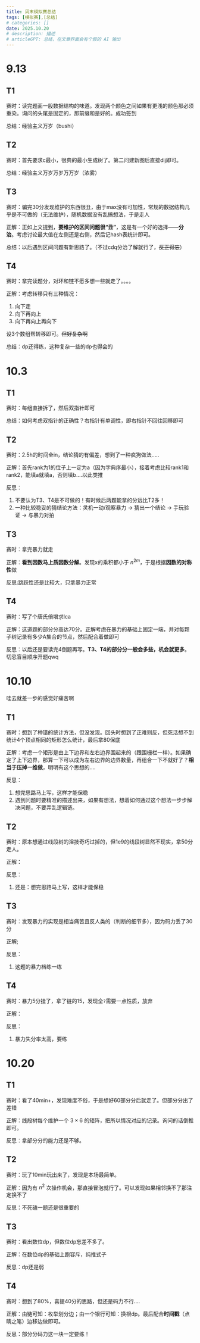 ```yaml
---
title: 周末模拟赛总结
tags: [模拟赛],[总结]
# categories: []
date: 2025.10.20
# description: 描述
# articleGPT: 总结，在文章界面会有个假的 AI 输出
---
```


# 9.13

## T1

赛时：读完题面一股数据结构的味道。发现两个颜色之间如果有更浅的颜色那必须重染。询问的头尾是固定的，那前缀和是好的。成功签到

总结：经验主义万岁（bushi）

## T2

赛时：首先要求c最小，很典的最小生成树了。第二问建新图后直接dij即可。

总结：经验主义万岁万岁万万岁（浓雾）

## T3

赛时：骗完30分发现维护的东西很丑，由于max没有可加性，常规的数据结构几乎是不可做的（无法维护），随机数据没有乱搞想法，于是走人

正解：正如上文提到，**要维护的区间问题很“丑”**，这是有一个好的选择——**分治**。考虑讨论最大值在左侧还是右侧，然后记hash表统计即可。

总结：以后遇到区间问题有新思路了。（不过cdq分治了解就行了，~~反正得忘~~）

## T4

赛时：拿完读题分，对环和链不愿多想一些就走了。。。。

正解：考虑转移只有三种情况：
1. 向下走
2. 向下再向上
3. 向下再向上再向下

设3个数组帮转移即可。~~但好复杂啊~~

总结：dp还得练，这种复杂一些的dp也得会的

# 10.3

## T1

赛时：每组直接拆了，然后双指针即可

总结：如何考虑双指针的正确性？右指针有单调性，即右指针不回往回移即可

## T2

赛时：2.5h的时间全in，结论猜的有偏差，想到了一种疯狗做法.....

正解：首先rank为1的位子上一定为a（因为字典序最小），接着考虑比较rank1和rank2，能填a就填a，否则填b....以此类推

反思：
1. 不要认为T3、T4是不可做的！有时候后两题能拿的分远比T2多！
2. 一种比较稳妥的猜结论方法：灵机一动/观察暴力 -> 猜出一个结论 -> 手玩验证 -> 与暴力对拍

## T3

赛时：拿完暴力就走

正解：**看到因数马上质因数分解**。发现x的乘积都小于 $n^{2m}$，于是根据**因数的对称性**做

反思:跳跃性还是比较大，只拿暴力正常

## T4

赛时：写了个唐氏倍增求lca

正解：这道题的部分分高达70分。正解考虑在暴力的基础上固定一端，并对每颗子树记录有多少A集合的节点，然后配合着做即可

反思：以后还是要读完4倒题再写。**T3、T4的部分分一般会多些，机会就更多**。切忌盲目顺序开题qwq

# 10.10

哇去就差一步的感觉好痛苦啊

## T1

赛时：想到了种错的统计方法，但没发现。回头时想到了正难则反，但死活想不到统计4个顶点相同的矩形怎么统计，最后拿80保底

正解：考虑一个矩形是由上下边界和左右边界围起来的（跟围栅栏一样）。如果确定了上下边界，那算一下可以成为左右边界的边界数量，再组合一下不就好了？**相当于压掉一维做**，明明有这个思想的....

反思：
1. 想完思路马上写，这样才能保稳
2. 遇到问题时要精准的描述出来，如果有想法，想着如何通过这个想法一步步解决问题，不要弄乱逻辑链。

## T2

赛时：原本想通过线段树的淫技奇巧过掉的，但1e9的线段树显然不现实，拿50分走人。

正解：

反思：
1. 还是：想完思路马上写，这样才能保稳

## T3

赛时：发现暴力的实现是相当痛苦且反人类的（判断的细节多），因为码力丢了30分

正解;

反思：
1. 这题的暴力档练一练

## T4

赛时：暴力5分挂了，拿了链的15，发现全`?`需要一点性质，放弃

正解：

反思：

1. 暴力失分率太高，要练

# 10.20

## T1

赛时：看了40min+，发现难度不俗，于是想好60部分分后就走了。但部分分出了差错

正解：线段树每个维护一个 $3\times 6$ 的矩阵，把所以情况对应的记录。询问的话倒推即可。

反思：拿部分分的能力还是不够。

## T2

赛时：玩了10min玩出来了，发现是本场最简单。

正解：因为有 $n^2$ 次操作机会，那直接冒泡就行了。可以发现如果相邻换不了那注定换不了

反思：不死磕一题还是很重要的

## T3

赛时：看出数位dp，但数位dp忘差不多了。

正解：在数位dp的基础上跑容斥，纯推式子

反思：dp还是弱

## T4

赛时：想到了80%，喜提40分的思路，但还是码力不行....

正解：由链可知：枚举划分边；由一个银行可知：换根dp。最后配合**时间戳**（点睛之笔）边移边做即可。

反思：部分分码力这一块一定要练！
